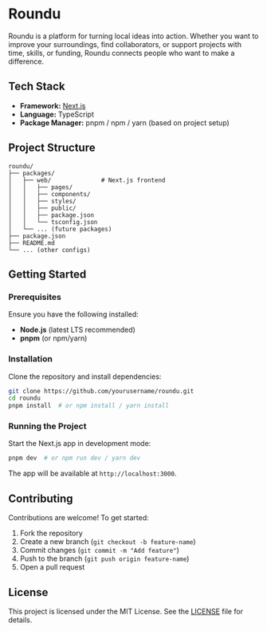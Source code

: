 # Roundu  

Roundu is a platform for turning local ideas into action. Whether you want to improve your surroundings, find collaborators, or support projects with time, skills, or funding, Roundu connects people who want to make a difference.  

## Tech Stack  

- **Framework:** [Next.js](https://nextjs.org/)  
- **Language:** TypeScript  
- **Package Manager:** pnpm / npm / yarn (based on project setup)  

## Project Structure  

```
roundu/  
├── packages/  
│   ├── web/              # Next.js frontend  
│   │   ├── pages/  
│   │   ├── components/  
│   │   ├── styles/  
│   │   ├── public/  
│   │   ├── package.json  
│   │   └── tsconfig.json  
│   └── ... (future packages)  
├── package.json  
├── README.md  
└── ... (other configs)  
```

## Getting Started  

### Prerequisites  

Ensure you have the following installed:  
- **Node.js** (latest LTS recommended)  
- **pnpm** (or npm/yarn)  

### Installation  

Clone the repository and install dependencies:  

```bash
git clone https://github.com/yourusername/roundu.git  
cd roundu  
pnpm install  # or npm install / yarn install
```

### Running the Project  

Start the Next.js app in development mode:  

```bash
pnpm dev  # or npm run dev / yarn dev
```

The app will be available at `http://localhost:3000`.  

## Contributing  

Contributions are welcome! To get started:  
1. Fork the repository  
2. Create a new branch (`git checkout -b feature-name`)  
3. Commit changes (`git commit -m "Add feature"`)  
4. Push to the branch (`git push origin feature-name`)  
5. Open a pull request  

## License  

This project is licensed under the MIT License. See the [LICENSE](LICENSE) file for details.
